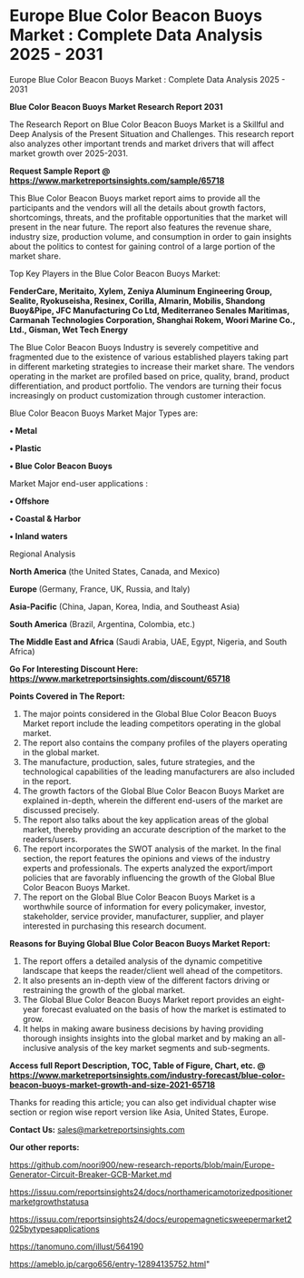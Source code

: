 # Europe Blue Color Beacon Buoys Market : Complete Data Analysis 2025 - 2031
 Europe Blue Color Beacon Buoys Market : Complete Data Analysis 2025 - 2031

<strong>Blue Color Beacon Buoys Market Research Report 2031</strong>

The Research Report on Blue Color Beacon Buoys Market is a Skillful and Deep Analysis of the Present Situation and Challenges. This research report also analyzes other important trends and market drivers that will affect market growth over 2025-2031.

<strong>Request Sample Report @ <a href=https://www.marketreportsinsights.com/sample/65718>https://www.marketreportsinsights.com/sample/65718</a></strong>

This Blue Color Beacon Buoys market report aims to provide all the participants and the vendors will all the details about growth factors, shortcomings, threats, and the profitable opportunities that the market will present in the near future. The report also features the revenue share, industry size, production volume, and consumption in order to gain insights about the politics to contest for gaining control of a large portion of the market share.

Top Key Players in the Blue Color Beacon Buoys Market:

<strong>FenderCare, Meritaito, Xylem, Zeniya Aluminum Engineering Group, Sealite, Ryokuseisha, Resinex, Corilla, Almarin, Mobilis, Shandong Buoy&Pipe, JFC Manufacturing Co Ltd, Mediterraneo Senales Maritimas, Carmanah Technologies Corporation, Shanghai Rokem, Woori Marine Co., Ltd., Gisman, Wet Tech Energy</strong>

The Blue Color Beacon Buoys Industry is severely competitive and fragmented due to the existence of various established players taking part in different marketing strategies to increase their market share. The vendors operating in the market are profiled based on price, quality, brand, product differentiation, and product portfolio. The vendors are turning their focus increasingly on product customization through customer interaction.

Blue Color Beacon Buoys Market Major Types are:

<strong>• Metal

• Plastic

• Blue Color Beacon Buoys</strong>

Market Major end-user applications :

<strong>• Offshore

• Coastal & Harbor

• Inland waters</strong>

Regional Analysis

</u><strong><b>North America</b></strong> (the United States, Canada, and Mexico)

<strong><b>Europe </b></strong>(Germany, France, UK, Russia, and Italy)

<strong><b>Asia-Pacific</b></strong> (China, Japan, Korea, India, and Southeast Asia)

<strong><b>South America</b></strong> (Brazil, Argentina, Colombia, etc.)

<strong><b>The Middle East and Africa</b></strong> (Saudi Arabia, UAE, Egypt, Nigeria, and South Africa)

<strong>Go For Interesting Discount Here: <a href=https://www.marketreportsinsights.com/discount/65718>https://www.marketreportsinsights.com/discount/65718</a></strong>

<strong>Points Covered in The Report:</strong>
<ol>
  <li>The major points considered in the Global Blue Color Beacon Buoys Market report include the leading competitors operating in the global market.</li>
  <li>The report also contains the company profiles of the players operating in the global market.</li>
  <li>The manufacture, production, sales, future strategies, and the technological capabilities of the leading manufacturers are also included in the report.</li>
  <li>The growth factors of the Global Blue Color Beacon Buoys Market are explained in-depth, wherein the different end-users of the market are discussed precisely.</li>
  <li>The report also talks about the key application areas of the global market, thereby providing an accurate description of the market to the readers/users.</li>
  <li>The report incorporates the SWOT analysis of the market. In the final section, the report features the opinions and views of the industry experts and professionals. The experts analyzed the export/import policies that are favorably influencing the growth of the Global Blue Color Beacon Buoys Market.</li>
  <li>The report on the Global Blue Color Beacon Buoys Market is a worthwhile source of information for every policymaker, investor, stakeholder, service provider, manufacturer, supplier, and player interested in purchasing this research document.</li>
</ol>
<strong>Reasons for Buying Global Blue Color Beacon Buoys Market Report:</strong>

<ol>
  <li>The report offers a detailed analysis of the dynamic competitive landscape that keeps the reader/client well ahead of the competitors.</li>
  <li>It also presents an in-depth view of the different factors driving or restraining the growth of the global market.</li>
  <li>The Global Blue Color Beacon Buoys Market report provides an eight-year forecast evaluated on the basis of how the market is estimated to grow.</li>
  <li>It helps in making aware business decisions by having providing thorough insights insights into the global market and by making an all-inclusive analysis of the key market segments and sub-segments.</li>
</ol>
<strong>Access full Report Description, TOC, Table of Figure, Chart, etc. @ <a href=https://www.marketreportsinsights.com/industry-forecast/blue-color-beacon-buoys-market-growth-and-size-2021-65718>https://www.marketreportsinsights.com/industry-forecast/blue-color-beacon-buoys-market-growth-and-size-2021-65718</a></strong>


Thanks for reading this article; you can also get individual chapter wise section or region wise report version like Asia, United States, Europe.

<strong>Contact Us:</strong>
sales@marketreportsinsights.com

<strong>Our other reports:</strong>

<a href=https://github.com/noori900/new-research-reports/blob/main/Europe-Generator-Circuit-Breaker-GCB-Market.md>https://github.com/noori900/new-research-reports/blob/main/Europe-Generator-Circuit-Breaker-GCB-Market.md</a>

<a href=https://issuu.com/reportsinsights24/docs/northamericamotorizedpositionermarketgrowthstatusa>https://issuu.com/reportsinsights24/docs/northamericamotorizedpositionermarketgrowthstatusa</a>

<a href=https://issuu.com/reportsinsights24/docs/europemagneticsweepermarket2025bytypesapplications>https://issuu.com/reportsinsights24/docs/europemagneticsweepermarket2025bytypesapplications</a>

<a href=https://tanomuno.com/illust/564190>https://tanomuno.com/illust/564190</a>

<a href=https://ameblo.jp/cargo656/entry-12894135752.html>https://ameblo.jp/cargo656/entry-12894135752.html</a>"
